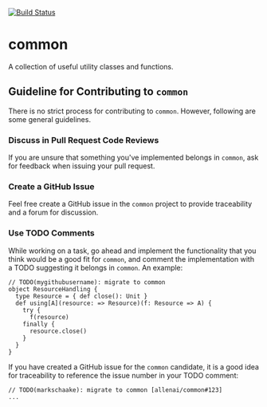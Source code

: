 [![Build Status](https://api.travis-ci.com/allenai/common.png?token=iR6Jn6hFD9RbunxYtisP)](https://magnum.travis-ci.com/allenai/common)

common
======

A collection of useful utility classes and functions.

Guideline for Contributing to `common`
---------------------------

There is no strict process for contributing to `common`. However, following are some general guidelines.

### Discuss in Pull Request Code Reviews ###

If you are unsure that something you've implemented belongs in `common`, ask for feedback when issuing
your pull request.

### Create a GitHub Issue ###

Feel free create a GitHub issue in the `common` project to provide traceability and a forum for discussion.

### Use TODO Comments ###

While working on a task, go ahead and implement the functionality that you think would be a good fit for `common`,
and comment the implementation with a TODO suggesting it belongs in `common`. An example:

    // TODO(mygithubusername): migrate to common
    object ResourceHandling {
	  type Resource = { def close(): Unit }
	  def using[A](resource: => Resource)(f: Resource => A) {
	    try {
		  f(resource)
		finally {
		  resource.close()
		}
	  }
	}

If you have created a GitHub issue for the `common` candidate, it is a good idea for traceability to
reference the issue number in your TODO comment:

    // TODO(markschaake): migrate to common [allenai/common#123]
	...

